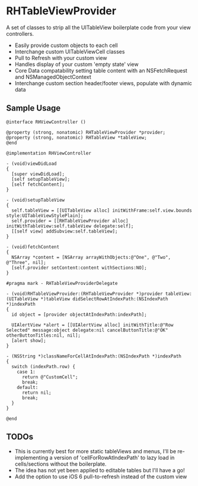 RHTableViewProvider
===================

A set of classes to strip all the UITableView boilerplate code from your view controllers.

* Easily provide custom objects to each cell
* Interchange custom UITableViewCell classes
* Pull to Refresh with your custom view
* Handles display of your custom 'empty state' view
* Core Data compatability setting table content with an NSFetchRequest and NSManagedObjectContext
* Interchange custom section header/footer views, populate with dynamic data

## Sample Usage

    @interface RHViewController ()

    @property (strong, nonatomic) RHTableViewProvider *provider;
    @property (strong, nonatomic) RHTableView *tableView;
    @end

    @implementation RHViewController

    - (void)viewDidLoad
    {
      [super viewDidLoad];
      [self setupTableView];
      [self fetchContent];
    }

    - (void)setupTableView
    {
      self.tableView = [[UITableView alloc] initWithFrame:self.view.bounds style:UITableViewStylePlain];
      self.provider = [[RHTableViewProvider alloc] initWithTableView:self.tableView delegate:self];
      [[self view] addSubview:self.tableView];
    }

    - (void)fetchContent
    {
      NSArray *content = [NSArray arrayWithObjects:@"One", @"Two", @"Three", nil];
      [self.provider setContent:content withSections:NO];
    }

    #pragma mark - RHTableViewProviderDelegate

    - (void)RHTableViewProvider:(RHTableViewProvider *)provider tableView:(UITableView *)tableView didSelectRowAtIndexPath:(NSIndexPath *)indexPath
    {
      id object = [provider objectAtIndexPath:indexPath];
      
      UIAlertView *alert = [[UIAlertView alloc] initWithTitle:@"Row Selected" message:object delegate:nil cancelButtonTitle:@"OK" otherButtonTitles:nil, nil];
      [alert show];
    }

    - (NSString *)classNameForCellAtIndexPath:(NSIndexPath *)indexPath
    {
      switch (indexPath.row) {
        case 1:
          return @"CustomCell";
          break;
        default:
          return nil;
          break;
      }
    }

    @end

## TODOs

* This is currently best for more static tableViews and menus, I'll be re-implementing a version of 'cellForRowAtIndexPath' to lazy load in cells/sections without the boilerplate.
* The idea has not yet been applied to editable tables but I'll have a go!
* Add the option to use iOS 6 pull-to-refresh instead of the custom view